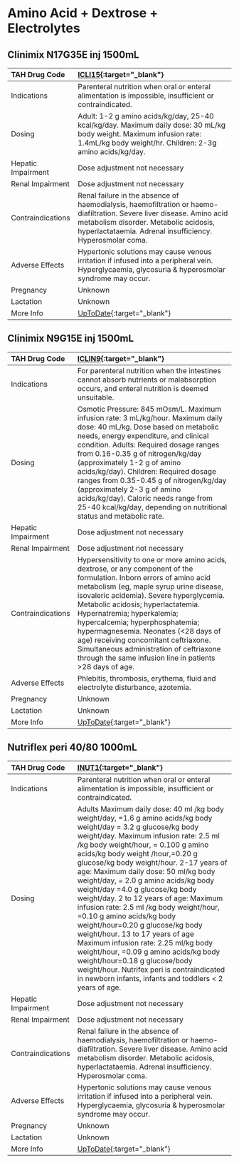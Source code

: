 # Amino Acid + Dextrose + Electrolytes

## Clinimix N17G35E inj 1500mL

| TAH Drug Code      | [ICLI15](https://www.tahsda.org.tw/drugs/hissearch.php?drug_code=ICLI15){:target="_blank"}                                                                                                                                   |
|:-------------------|:-----------------------------------------------------------------------------------------------------------------------------------------------------------------------------------------------------------------------------|
| Indications        | Parenteral nutrition when oral or enteral alimentation is impossible, insufficient or contraindicated.                                                                                                                       |
| Dosing             | Adult: 1-2 g amino acids/kg/day, 25-40 kcal/kg/day. Maximum daily dose: 30 mL/kg body weight. Maximum infusion rate: 1.4mL/kg body weight/hr. Children: 2-3g amino acids/kg/day.                                             |
| Hepatic Impairment | Dose adjustment not necessary                                                                                                                                                                                                |
| Renal Impairment   | Dose adjustment not necessary                                                                                                                                                                                                |
| Contraindications  | Renal failure in the absence of haemodialysis, haemofiltration or haemo-diafiltration. Severe liver disease. Amino acid metabolism disorder. Metabolic acidosis, hyperlactataemia. Adrenal insufficiency. Hyperosmolar coma. |
| Adverse Effects    | Hypertonic solutions may cause venous irritation if infused into a peripheral vein. Hyperglycaemia, glycosuria & hyperosmolar syndrome may occur.                                                                            |
| Pregnancy          | Unknown                                                                                                                                                                                                                      |
| Lactation          | Unknown                                                                                                                                                                                                                      |
| More Info          | [UpToDate](https://www.uptodate.com/contents/amino-acid-and-dextrose-and-electrolytes-drug-information){:target="_blank"}                                                                                                    |

## Clinimix N9G15E inj 1500mL

| TAH Drug Code      | [ICLIN9](https://www.tahsda.org.tw/drugs/hissearch.php?drug_code=ICLIN9){:target="_blank"}                                                                                                                                                                                                                                                                                                                                                                                                                    |
|:-------------------|:--------------------------------------------------------------------------------------------------------------------------------------------------------------------------------------------------------------------------------------------------------------------------------------------------------------------------------------------------------------------------------------------------------------------------------------------------------------------------------------------------------------|
| Indications        | For parenteral nutrition when the intestines cannot absorb nutrients or malabsorption occurs, and enteral nutrition is deemed unsuitable.                                                                                                                                                                                                                                                                                                                                                                     |
| Dosing             | Osmotic Pressure: 845 mOsm/L. Maximum infusion rate: 3 mL/kg/hour. Maximum daily dose: 40 mL/kg. Dose based on metabolic needs, energy expenditure, and clinical condition. Adults: Required dosage ranges from 0.16-0.35 g of nitrogen/kg/day (approximately 1-2 g of amino acids/kg/day). Children: Required dosage ranges from 0.35-0.45 g of nitrogen/kg/day (approximately 2-3 g of amino acids/kg/day). Caloric needs range from 25-40 kcal/kg/day, depending on nutritional status and metabolic rate. |
| Hepatic Impairment | Dose adjustment not necessary                                                                                                                                                                                                                                                                                                                                                                                                                                                                                 |
| Renal Impairment   | Dose adjustment not necessary                                                                                                                                                                                                                                                                                                                                                                                                                                                                                 |
| Contraindications  | Hypersensitivity to one or more amino acids, dextrose, or any component of the formulation. Inborn errors of amino acid metabolism (eg, maple syrup urine disease, isovaleric acidemia). Severe hyperglycemia. Metabolic acidosis; hyperlactatemia. Hypernatremia; hyperkalemia; hypercalcemia; hyperphosphatemia; hypermagnesemia. Neonates (<28 days of age) receiving concomitant ceftriaxone. Simultaneous administration of ceftriaxone through the same infusion line in patients >28 days of age.      |
| Adverse Effects    | Phlebitis, thrombosis, erythema, fluid and electrolyte disturbance, azotemia.                                                                                                                                                                                                                                                                                                                                                                                                                                 |
| Pregnancy          | Unknown                                                                                                                                                                                                                                                                                                                                                                                                                                                                                                       |
| Lactation          | Unknown                                                                                                                                                                                                                                                                                                                                                                                                                                                                                                       |
| More Info          | [UpToDate](https://www.uptodate.com/contents/amino-acid-and-dextrose-and-electrolytes-drug-information){:target="_blank"}                                                                                                                                                                                                                                                                                                                                                                                     |

## Nutriflex peri 40/80 1000mL

| TAH Drug Code      | [INUT1](https://www.tahsda.org.tw/drugs/hissearch.php?drug_code=INUT1){:target="_blank"}                                                                                                                                                                                                                                                                                                                                                                                                                                                                                                                                                                                                                                                                                                                            |
|:-------------------|:--------------------------------------------------------------------------------------------------------------------------------------------------------------------------------------------------------------------------------------------------------------------------------------------------------------------------------------------------------------------------------------------------------------------------------------------------------------------------------------------------------------------------------------------------------------------------------------------------------------------------------------------------------------------------------------------------------------------------------------------------------------------------------------------------------------------|
| Indications        | Parenteral nutrition when oral or enteral alimentation is impossible, insufficient or contraindicated.                                                                                                                                                                                                                                                                                                                                                                                                                                                                                                                                                                                                                                                                                                              |
| Dosing             | Adults Maximum daily dose: 40 ml /kg body weight/day, =1.6 g amino acids/kg body weight/day = 3.2 g glucose/kg body weight/day. Maximum infusion rate: 2.5 ml /kg body weight/hour, = 0.100 g amino acids/kg body weight /hour,=0.20 g glucose/kg body weight/hour. 2-17 years of age: Maximum daily dose: 50 ml/kg body weight/day, = 2.0 g amino acids/kg body weight/day =4.0 g glucose/kg body weight/day. 2 to 12 years of age: Maximum infusion rate: 2.5 ml /kg body weight/hour, =0.10 g amino acids/kg body weight/hour=0.20 g glucose/kg body weight/hour. 13 to 17 years of age Maximum infusion rate: 2.25 ml/kg body weight/hour, =0.09 g amino acids/kg body weight/hour=0.18 g glucose/body weight/hour. Nutrifex peri is contraindicated in newborn infants, infants and toddlers < 2 years of age. |
| Hepatic Impairment | Dose adjustment not necessary                                                                                                                                                                                                                                                                                                                                                                                                                                                                                                                                                                                                                                                                                                                                                                                       |
| Renal Impairment   | Dose adjustment not necessary                                                                                                                                                                                                                                                                                                                                                                                                                                                                                                                                                                                                                                                                                                                                                                                       |
| Contraindications  | Renal failure in the absence of haemodialysis, haemofiltration or haemo-diafiltration. Severe liver disease. Amino acid metabolism disorder. Metabolic acidosis, hyperlactataemia. Adrenal insufficiency. Hyperosmolar coma.                                                                                                                                                                                                                                                                                                                                                                                                                                                                                                                                                                                        |
| Adverse Effects    | Hypertonic solutions may cause venous irritation if infused into a peripheral vein. Hyperglycaemia, glycosuria & hyperosmolar syndrome may occur.                                                                                                                                                                                                                                                                                                                                                                                                                                                                                                                                                                                                                                                                   |
| Pregnancy          | Unknown                                                                                                                                                                                                                                                                                                                                                                                                                                                                                                                                                                                                                                                                                                                                                                                                             |
| Lactation          | Unknown                                                                                                                                                                                                                                                                                                                                                                                                                                                                                                                                                                                                                                                                                                                                                                                                             |
| More Info          | [UpToDate](https://www.uptodate.com/contents/amino-acid-and-dextrose-and-electrolytes-drug-information){:target="_blank"}                                                                                                                                                                                                                                                                                                                                                                                                                                                                                                                                                                                                                                                                                           |

